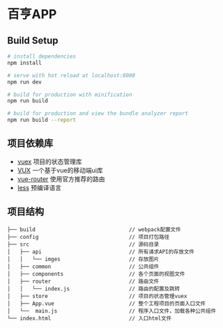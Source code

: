 百亨APP
=======

## Build Setup

``` bash
# install dependencies
npm install

# serve with hot reload at localhost:8080
npm run dev

# build for production with minification
npm run build

# build for production and view the bundle analyzer report
npm run build --report
```
项目依赖库
---------

* [vuex](https://vuex.vuejs.org)            项目的状态管理库
* [VUX](https://vux.li)                     一个基于vue的移动端ui库
* [vue-router](https://router.vuejs.org)    使用官方推荐的路由
* [less](http://lesscss.org)                预编译语言

项目结构
--------

```
├── build                              // webpack配置文件
├── config                             // 项目打包路径
├── src                                // 源码目录
│   ├── api                            // 所有请求API的存放文件
│   │   └── imges                      // 存放图片
│   ├── common                         // 公共组件
│   ├── components                     // 各个页面的视图文件
│   ├── router                         // 路由文件
│   │   └── index.js                   // 路由的配置及跳转
│   ├── store                          // 项目的状态管理vuex
│   ├── App.vue                        // 整个工程项目的页面入口文件
│   └──  main.js                       // 程序入口文件，加载各种公共组件
└── index.html                         // 入口html文件
```